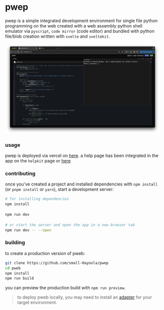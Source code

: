 # pwep

pwep is a simple integrated development environment for  single file python programming on the web created with a web assembly python shell emulator via ``pyscript``, ``code mirror`` (code editor) and bundled with python file/blob creation written with ``svelte`` and ``sveltekit``.

![screenshot](./screenshot.png)

### usage
pwep is deployed via vercel on [here](https://pwep-ashen.vercel.app/). a help page has been integrated in the app on the ``helpkit`` page or [here](https://pwep-ashen.vercel.app/help)

### contributing

once you've created a project and installed dependencies with `npm install` (or `pnpm install` or `yarn`), start a development server:

```bash
# for installing dependencies
npm install

npm run dev

# or start the server and open the app in a new browser tab
npm run dev -- --open
```

### building

to create a production version of pweb:

```bash
git clone https://github.com/small-Hayoola/pwep
cd pweb
npm install
npm run build
```

you can preview the production build with `npm run preview`.

> to deploy pweb locally, you may need to install an [adapter](https://svelte.dev/docs/kit/adapters) for your target environment.
